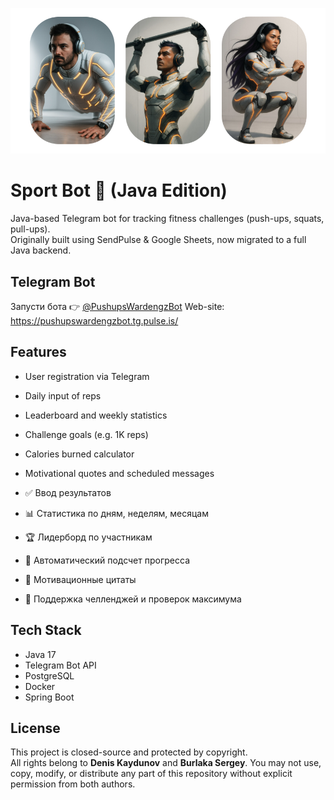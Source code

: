 ![Main view white.png](img/Main%20view%20white.png)
# Sport Bot 💪 (Java Edition)  
Java-based Telegram bot for tracking fitness challenges (push-ups, squats, pull-ups).  
Originally built using SendPulse & Google Sheets, now migrated to a full Java backend.

## Telegram Bot
Запусти бота 👉 [@PushupsWardengzBot](https://t.me/PushupsWardengzBot)
Web-site: https://pushupswardengzbot.tg.pulse.is/

## Features
- User registration via Telegram
- Daily input of reps
- Leaderboard and weekly statistics
- Challenge goals (e.g. 1K reps)
- Calories burned calculator
- Motivational quotes and scheduled messages

- ✅ Ввод результатов 
- 📊 Статистика по дням, неделям, месяцам
- 🏆 Лидерборд по участникам
- 🔄 Автоматический подсчет прогресса
- 💬 Мотивационные цитаты
- 📅 Поддержка челленджей и проверок максимума

## Tech Stack
- Java 17
- Telegram Bot API
- PostgreSQL
- Docker
- Spring Boot

  
## License
This project is closed-source and protected by copyright.  
All rights belong to **Denis Kaydunov** and **Burlaka Sergey**.
You may not use, copy, modify, or distribute any part of this repository without explicit permission from both authors.
